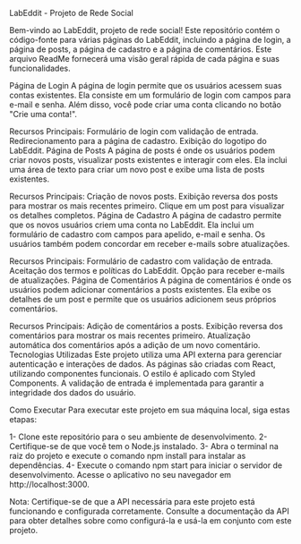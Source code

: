 LabEddit - Projeto de Rede Social

Bem-vindo ao LabEddit, projeto de rede social! Este repositório contém o código-fonte para várias páginas do LabEddit, incluindo a página de login, a página de posts, a página de cadastro e a página de comentários. Este arquivo ReadMe fornecerá uma visão geral rápida de cada página e suas funcionalidades.

Página de Login
A página de login permite que os usuários acessem suas contas existentes. Ela consiste em um formulário de login com campos para e-mail e senha. Além disso, você pode criar uma conta clicando no botão "Crie uma conta!".

Recursos Principais:
Formulário de login com validação de entrada.
Redirecionamento para a página de cadastro.
Exibição do logotipo do LabEddit.
Página de Posts
A página de posts é onde os usuários podem criar novos posts, visualizar posts existentes e interagir com eles. Ela inclui uma área de texto para criar um novo post e exibe uma lista de posts existentes.

Recursos Principais:
Criação de novos posts.
Exibição reversa dos posts para mostrar os mais recentes primeiro.
Clique em um post para visualizar os detalhes completos.
Página de Cadastro
A página de cadastro permite que os novos usuários criem uma conta no LabEddit. Ela inclui um formulário de cadastro com campos para apelido, e-mail e senha. Os usuários também podem concordar em receber e-mails sobre atualizações.

Recursos Principais:
Formulário de cadastro com validação de entrada.
Aceitação dos termos e políticas do LabEddit.
Opção para receber e-mails de atualizações.
Página de Comentários
A página de comentários é onde os usuários podem adicionar comentários a posts existentes. Ela exibe os detalhes de um post e permite que os usuários adicionem seus próprios comentários.

Recursos Principais:
Adição de comentários a posts.
Exibição reversa dos comentários para mostrar os mais recentes primeiro.
Atualização automática dos comentários após a adição de um novo comentário.
Tecnologias Utilizadas
Este projeto utiliza uma API externa para gerenciar autenticação e interações de dados.
As páginas são criadas com React, utilizando componentes funcionais.
O estilo é aplicado com Styled Components.
A validação de entrada é implementada para garantir a integridade dos dados do usuário.

Como Executar
Para executar este projeto em sua máquina local, siga estas etapas:

1- Clone este repositório para o seu ambiente de desenvolvimento.
2- Certifique-se de que você tem o Node.js instalado.
3- Abra o terminal na raiz do projeto e execute o comando npm install para instalar as dependências.
4- Execute o comando npm start para iniciar o servidor de desenvolvimento.
Acesse o aplicativo no seu navegador em http://localhost:3000.


Nota: Certifique-se de que a API necessária para este projeto está funcionando e configurada corretamente. Consulte a documentação da API para obter detalhes sobre como configurá-la e usá-la em conjunto com este projeto.